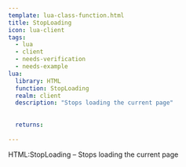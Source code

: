 ```yaml
---
template: lua-class-function.html
title: StopLoading
icon: lua-client
tags:
  - lua
  - client
  - needs-verification
  - needs-example
lua:
  library: HTML
  function: StopLoading
  realm: client
  description: "Stops loading the current page"
  
  
  returns:
    
---
```


<div class="lua__search__keywords">
HTML:StopLoading &#x2013; Stops loading the current page
</div>
